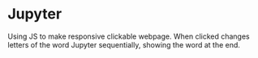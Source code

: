 # Jupyter
Using JS to make responsive clickable webpage. When clicked changes letters of the word Jupyter sequentially, showing the word at the end.

